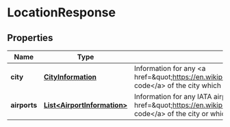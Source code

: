 
# LocationResponse

## Properties
Name | Type | Description | Notes
------------ | ------------- | ------------- | -------------
**city** | [**CityInformation**](CityInformation.md) | Information for any &lt;a href&#x3D;\&quot;https://en.wikipedia.org/wiki/International_Air_Transport_Association_airport_code\&quot;&gt;IATA code&lt;/a&gt; of the city which corresponds to the provided code |  [optional]
**airports** | [**List&lt;AirportInformation&gt;**](AirportInformation.md) | Information for any IATA airport located in the provided &lt;a href&#x3D;\&quot;https://en.wikipedia.org/wiki/International_Air_Transport_Association_airport_code\&quot;&gt;IATA code&lt;/a&gt; of the city or which corresponds to the provided code |  [optional]



